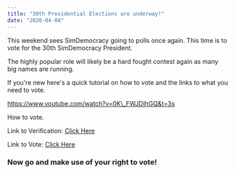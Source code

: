 ```yaml
---
title: "30th Presidential Elections are underway!"
date: "2020-04-04"
---
```


This weekend sees SimDemocracy going to polls once again. This time is to vote for the 30th SimDemocracy President.

The highly popular role will likely be a hard fought contest again as many big names are running.

If you're new here's a quick tutorial on how to vote and the links to what you need to vote.

https://www.youtube.com/watch?v=0K\_FWJDIhGQ&t=3s

How to vote.

Link to Verification: [Click Here](https://kuilin.net/sdvote/)

Link to Vote: [Click Here](https://docs.google.com/forms/u/0/d/1Oaw5FtWQp-OVm7izBv8pDXYsJf8z8tU4qrkiLJJFtqU/viewform?edit_requested=true#)

### **Now go and make use of your right to vote!**
